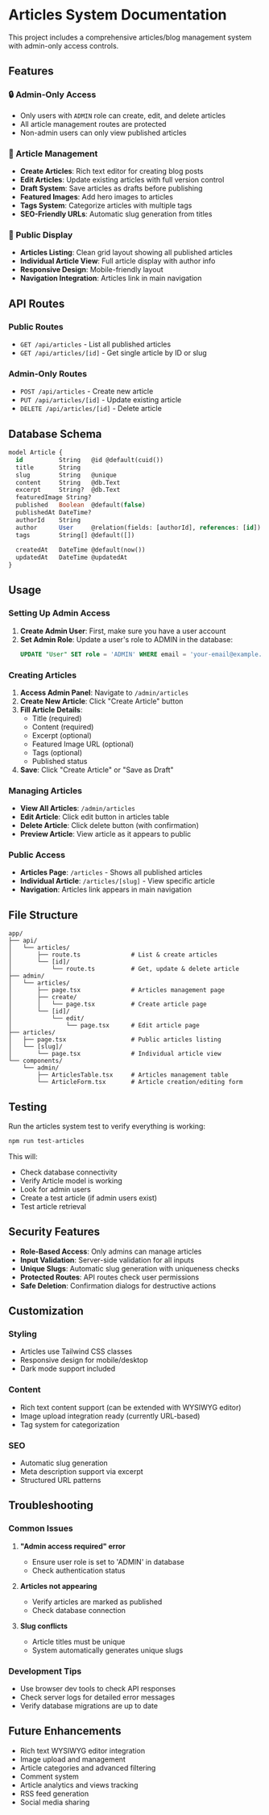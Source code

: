 # Articles System Documentation

This project includes a comprehensive articles/blog management system with admin-only access controls.

## Features

### 🔒 Admin-Only Access
- Only users with `ADMIN` role can create, edit, and delete articles
- All article management routes are protected
- Non-admin users can only view published articles

### 📝 Article Management
- **Create Articles**: Rich text editor for creating blog posts
- **Edit Articles**: Update existing articles with full version control
- **Draft System**: Save articles as drafts before publishing
- **Featured Images**: Add hero images to articles
- **Tags System**: Categorize articles with multiple tags
- **SEO-Friendly URLs**: Automatic slug generation from titles

### 🎨 Public Display
- **Articles Listing**: Clean grid layout showing all published articles
- **Individual Article View**: Full article display with author info
- **Responsive Design**: Mobile-friendly layout
- **Navigation Integration**: Articles link in main navigation

## API Routes

### Public Routes
- `GET /api/articles` - List all published articles
- `GET /api/articles/[id]` - Get single article by ID or slug

### Admin-Only Routes
- `POST /api/articles` - Create new article
- `PUT /api/articles/[id]` - Update existing article
- `DELETE /api/articles/[id]` - Delete article

## Database Schema

```sql
model Article {
  id          String   @id @default(cuid())
  title       String
  slug        String   @unique
  content     String   @db.Text
  excerpt     String?  @db.Text
  featuredImage String?
  published   Boolean  @default(false)
  publishedAt DateTime?
  authorId    String
  author      User     @relation(fields: [authorId], references: [id])
  tags        String[] @default([])
  
  createdAt   DateTime @default(now())
  updatedAt   DateTime @updatedAt
}
```

## Usage

### Setting Up Admin Access

1. **Create Admin User**: First, make sure you have a user account
2. **Set Admin Role**: Update a user's role to ADMIN in the database:
   ```sql
   UPDATE "User" SET role = 'ADMIN' WHERE email = 'your-email@example.com';
   ```

### Creating Articles

1. **Access Admin Panel**: Navigate to `/admin/articles`
2. **Create New Article**: Click "Create Article" button
3. **Fill Article Details**:
   - Title (required)
   - Content (required)
   - Excerpt (optional)
   - Featured Image URL (optional)
   - Tags (optional)
   - Published status
4. **Save**: Click "Create Article" or "Save as Draft"

### Managing Articles

- **View All Articles**: `/admin/articles`
- **Edit Article**: Click edit button in articles table
- **Delete Article**: Click delete button (with confirmation)
- **Preview Article**: View article as it appears to public

### Public Access

- **Articles Page**: `/articles` - Shows all published articles
- **Individual Article**: `/articles/[slug]` - View specific article
- **Navigation**: Articles link appears in main navigation

## File Structure

```
app/
├── api/
│   └── articles/
│       ├── route.ts              # List & create articles
│       └── [id]/
│           └── route.ts          # Get, update & delete article
├── admin/
│   └── articles/
│       ├── page.tsx              # Articles management page
│       ├── create/
│       │   └── page.tsx          # Create article page
│       └── [id]/
│           └── edit/
│               └── page.tsx      # Edit article page
├── articles/
│   ├── page.tsx                  # Public articles listing
│   └── [slug]/
│       └── page.tsx              # Individual article view
└── components/
    └── admin/
        ├── ArticlesTable.tsx     # Articles management table
        └── ArticleForm.tsx       # Article creation/editing form
```

## Testing

Run the articles system test to verify everything is working:

```bash
npm run test-articles
```

This will:
- Check database connectivity
- Verify Article model is working
- Look for admin users
- Create a test article (if admin users exist)
- Test article retrieval

## Security Features

- **Role-Based Access**: Only admins can manage articles
- **Input Validation**: Server-side validation for all inputs
- **Unique Slugs**: Automatic slug generation with uniqueness checks
- **Protected Routes**: API routes check user permissions
- **Safe Deletion**: Confirmation dialogs for destructive actions

## Customization

### Styling
- Articles use Tailwind CSS classes
- Responsive design for mobile/desktop
- Dark mode support included

### Content
- Rich text content support (can be extended with WYSIWYG editor)
- Image upload integration ready (currently URL-based)
- Tag system for categorization

### SEO
- Automatic slug generation
- Meta description support via excerpt
- Structured URL patterns

## Troubleshooting

### Common Issues

1. **"Admin access required" error**
   - Ensure user role is set to 'ADMIN' in database
   - Check authentication status

2. **Articles not appearing**
   - Verify articles are marked as published
   - Check database connection

3. **Slug conflicts**
   - Article titles must be unique
   - System automatically generates unique slugs

### Development Tips

- Use browser dev tools to check API responses
- Check server logs for detailed error messages
- Verify database migrations are up to date

## Future Enhancements

- Rich text WYSIWYG editor integration
- Image upload and management
- Article categories and advanced filtering
- Comment system
- Article analytics and views tracking
- RSS feed generation
- Social media sharing
